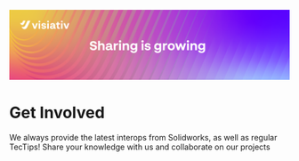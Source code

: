 ![Banner](https://github.com/VisiativSwiss/.github/blob/main/profile/Cover%20Linkedin%20personal%20profile_CH.png?raw=true)

# Get Involved
We always provide the latest interops from Solidworks, as well as regular TecTips!
Share your knowledge with us and collaborate on our projects
